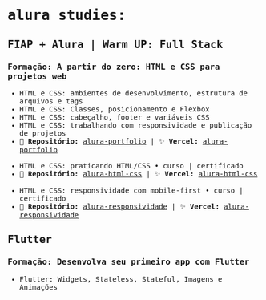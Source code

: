 <samp>

# alura studies:

## FIAP + Alura | Warm UP: Full Stack
### Formação: A partir do zero: HTML e CSS para projetos web
- HTML e CSS: ambientes de desenvolvimento, estrutura de arquivos e tags
- HTML e CSS: Classes, posicionamento e Flexbox
- HTML e CSS: cabeçalho, footer e variáveis CSS
- HTML e CSS: trabalhando com responsividade e publicação de projetos
- 💾 <strong>Repositório:</strong> [alura-portfolio](https://github.com/natashalisboa/alura-portfolio) | ✨ <strong>Vercel:</strong> [alura-portfolio](https://alura-portfolio-nine-lilac.vercel.app/index.html)
<br></br>
- HTML e CSS: praticando HTML/CSS • curso | certificado
- 💾 <strong>Repositório:</strong> [alura-html-css](https://github.com/natashalisboa/alura-html-css) | ✨ <strong>Vercel:</strong> [alura-html-css](https://alura-html-css-bice.vercel.app/)
<br></br>
- HTML e CSS: responsividade com mobile-first • curso | certificado
- 💾 <strong>Repositório:</strong> [alura-responsividade](https://github.com/natashalisboa/alura-responsividade) | ✨ <strong>Vercel:</strong> [alura-responsividade](https://alura-responsividade-two.vercel.app/)

## Flutter
### Formação: Desenvolva seu primeiro app com Flutter
- Flutter: Widgets, Stateless, Stateful, Imagens e Animações
</samp>
